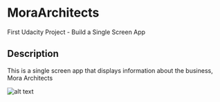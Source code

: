 # MoraArchitects
First Udacity Project - Build a Single Screen App

## Description
This is a single screen app that displays information about the business, Mora Architects

![alt text](https://udacity-reviews-uploads.s3.amazonaws.com/_attachments/25272/1509677925/Screen_Shot_2017-11-02_at_10.58.07_PM.png)
